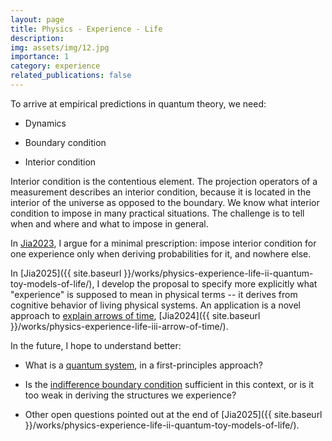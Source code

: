 ```yaml
---
layout: page
title: Physics - Experience - Life
description: 
img: assets/img/12.jpg
importance: 1
category: experience
related_publications: false
---
```


To arrive at empirical predictions in quantum theory, we need:

- Dynamics

- Boundary condition

- Interior condition

Interior condition is the contentious element. The projection operators of a measurement describes an interior condition, because it is located in the interior of the universe as opposed to the boundary. We know what interior condition to impose in many practical situations. The challenge is to tell when and where and what to impose in general.

In [Jia2023](https://arxiv.org/abs/2306.11549), I argue for a minimal prescription: impose interior condition for one experience only when deriving probabilities for it, and nowhere else.

In [Jia2025]({{ site.baseurl }}/works/physics-experience-life-ii-quantum-toy-models-of-life/), I develop the proposal to specify more explicitly what "experience" is supposed to mean in physical terms -- it derives from cognitive behavior of living physical systems. An application is a novel approach to [explain arrows of time](../arrow-time/), [Jia2024]({{ site.baseurl }}/works/physics-experience-life-iii-arrow-of-time/).
 
In the future, I hope to understand better:

- What is a [quantum system](../system), in a first-principles approach?

- Is the [indifference boundary condition](../boundary-condition) sufficient in this context, or is it too weak in deriving the structures we experience?

- Other open questions pointed out at the end of [Jia2025]({{ site.baseurl }}/works/physics-experience-life-ii-quantum-toy-models-of-life/). 
